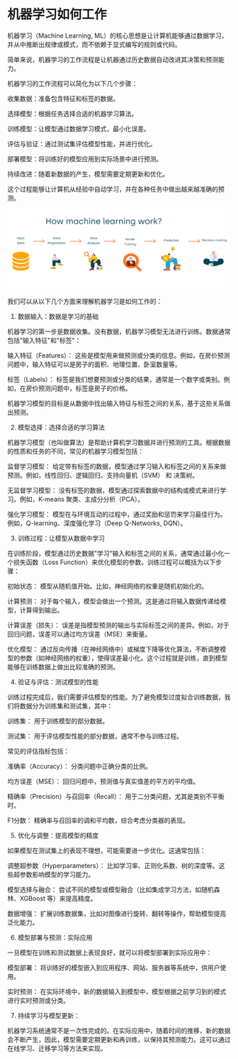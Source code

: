 # 机器学习如何工作

机器学习（Machine Learning, ML）的核心思想是让计算机能够通过数据学习，并从中推断出规律或模式，而不依赖于显式编写的规则或代码。

简单来说，机器学习的工作流程是让机器通过历史数据自动改进其决策和预测能力。

机器学习的工作流程可以简化为以下几个步骤：

收集数据：准备包含特征和标签的数据。

选择模型：根据任务选择合适的机器学习算法。

训练模型：让模型通过数据学习模式，最小化误差。

评估与验证：通过测试集评估模型性能，并进行优化。

部署模型：将训练好的模型应用到实际场景中进行预测。

持续改进：随着新数据的产生，模型需要定期更新和优化。

这个过程能够让计算机从经验中自动学习，并在各种任务中做出越来越准确的预测。

![机器学习如何工作](https://github.com/looken1024/algorithm/blob/main/%E6%9C%BA%E5%99%A8%E5%AD%A6%E4%B9%A0/images/machine-learning-how-machine-learning-work.png)

我们可以从以下几个方面来理解机器学习是如何工作的：

1. 数据输入：数据是学习的基础

机器学习的第一步是数据收集。没有数据，机器学习模型无法进行训练。数据通常包括"输入特征"和"标签"：

输入特征（Features）： 这些是模型用来做预测或分类的信息。例如，在房价预测问题中，输入特征可以是房子的面积、地理位置、卧室数量等。

标签（Labels）： 标签是我们想要预测或分类的结果，通常是一个数字或类别。例如，在房价预测问题中，标签是房子的价格。

机器学习模型的目标是从数据中找出输入特征与标签之间的关系，基于这些关系做出预测。

2. 模型选择：选择合适的学习算法

机器学习模型（也叫做算法）是帮助计算机学习数据并进行预测的工具。根据数据的性质和任务的不同，常见的机器学习模型包括：

监督学习模型： 给定带有标签的数据，模型通过学习输入和标签之间的关系来做预测。例如，线性回归、逻辑回归、支持向量机（SVM） 和 决策树。

无监督学习模型： 没有标签的数据，模型通过探索数据中的结构或模式来进行学习。例如，K-means 聚类、主成分分析（PCA）。

强化学习模型： 模型在与环境互动的过程中，通过奖励和惩罚来学习最佳行为。例如，Q-learning、深度强化学习（Deep Q-Networks, DQN）。

3. 训练过程：让模型从数据中学习

在训练阶段，模型通过历史数据"学习"输入和标签之间的关系，通常通过最小化一个损失函数（Loss Function）来优化模型的参数。训练过程可以概括为以下步骤：

初始状态： 模型从随机值开始。比如，神经网络的权重是随机初始化的。

计算预测： 对于每个输入，模型会做出一个预测。这是通过将输入数据传递给模型，计算得到输出。

计算误差（损失）： 误差是指模型预测的输出与实际标签之间的差异。例如，对于回归问题，误差可以通过均方误差（MSE）来衡量。

优化模型： 通过反向传播（在神经网络中）或梯度下降等优化算法，不断调整模型的参数（如神经网络的权重），使得误差最小化。这个过程就是训练，直到模型能够在训练数据上做出比较准确的预测。

4. 验证与评估：测试模型的性能

训练过程完成后，我们需要评估模型的性能。为了避免模型过度拟合训练数据，我们将数据分为训练集和测试集，其中：

训练集： 用于训练模型的部分数据。

测试集： 用于评估模型性能的部分数据，通常不参与训练过程。

常见的评估指标包括：

准确率（Accuracy）： 分类问题中正确分类的比例。

均方误差（MSE）： 回归问题中，预测值与真实值差的平方的平均值。

精确率（Precision）与召回率（Recall）： 用于二分类问题，尤其是类别不平衡时。

F1分数： 精确率与召回率的调和平均数，综合考虑分类器的表现。

5. 优化与调整：提高模型的精度

如果模型在测试集上的表现不理想，可能需要进一步优化。这通常包括：

调整超参数（Hyperparameters）： 比如学习率、正则化系数、树的深度等。这些超参数影响模型的学习能力。

模型选择与融合： 尝试不同的模型或模型融合（比如集成学习方法，如随机森林、XGBoost 等）来提高精度。

数据增强： 扩展训练数据集，比如对图像进行旋转、翻转等操作，帮助模型提高泛化能力。

6. 模型部署与预测：实际应用

一旦模型在训练和测试数据上表现良好，就可以将模型部署到实际应用中：

模型部署： 将训练好的模型嵌入到应用程序、网站、服务器等系统中，供用户使用。

实时预测： 在实际环境中，新的数据输入到模型中，模型根据之前学习到的模式进行实时预测或分类。

7. 持续学习与模型更新：

机器学习系统通常不是一次性完成的。在实际应用中，随着时间的推移，新的数据会不断产生，因此，模型需要定期更新和再训练，以保持其预测能力。这可以通过在线学习、迁移学习等方法来实现。












